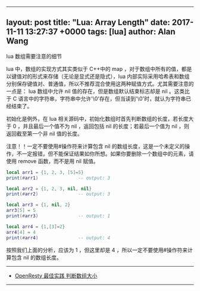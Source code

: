 
---
layout: post
title:  "Lua: Array Length"
date:   2017-11-11 13:27:37 +0000
tags:   [lua]
author: Alan Wang
---
lua 数组需要注意的细节

lua 中，数组的实现方式其实类似于 C++中的 map ，对于数组中所有的值，都是以键值对的形式来存储（无论是显式还是隐式），lua 内部实际采用哈希表和数组分别保存键值对、普通值，所以不推荐混合使用这两种赋值方式。尤其需要注意的一点是： lua 数组中允许 nil 值的存在，但是数组默认结束标志却是 nil 。这类比于 C 语言中的字符串，字符串中允许'\0'存在，但当读到'\0'时，就认为字符串已经结束了。

初始化是例外，在 lua 相关源码中，初始化数组时首先判断数组的长度，若长度大于 0 ，并且最后一个值不为 nil ，返回包括 nil 的长度；若最后一个值为 nil ，则返回截至第一个非 nil 值的长度。

注意！！一定不要使用#操作符来计算包含 nil 的数组长度，这是一个未定义的操作，不一定报错，但不能保证结果如你所想。如果你要删除一个数组中的元素，请使用 remove 函数，而不是用 nil 赋值。

```lua
local arr1 = {1, 2, 3, [5]=5}
print(#arr1)               -- output: 3

local arr2 = {1, 2, 3, nil, nil}
print(#arr2)               -- output: 3

local arr3 = {1, nil, 2}
arr3[5] = 5
print(#arr3)               -- output: 1

local arr4 = {1,[3]=2}
arr4[4] = 4
print(#arr4)               -- output: 4
```

按照我们上面的分析，应该为 1 ，但这里却是 4 ，所以一定不要使用#操作符来计算包含 nil 的数组长度。

---

- [OpenResty 最佳实践 判断数组大小](http://wiki.jikexueyuan.com/project/openresty-best-practice/array-size.html)

---

